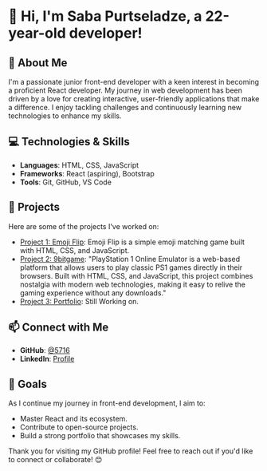 # 👋 Hi, I'm Saba Purtseladze, a 22-year-old developer!

## 🌟 About Me

I'm a passionate junior front-end developer with a keen interest in becoming a proficient React developer. My journey in web development has been driven by a love for creating interactive, user-friendly applications that make a difference. I enjoy tackling challenges and continuously learning new technologies to enhance my skills.

## 💻 Technologies & Skills

- **Languages**: HTML, CSS, JavaScript
- **Frameworks**: React (aspiring), Bootstrap
- **Tools**: Git, GitHub, VS Code

## 🚀 Projects

Here are some of the projects I've worked on:

- [Project 1: Emoji Flip](https://5716.github.io/emojiflip/): Emoji Flip is a simple emoji matching game built with HTML, CSS, and JavaScript.
- [Project 2: 9bitgame](#): "PlayStation 1 Online Emulator is a web-based platform that allows users to play classic PS1 games directly in their browsers. Built with HTML, CSS, and JavaScript, this project combines nostalgia with modern web technologies, making it easy to relive the gaming experience without any downloads."
- [Project 3: Portfolio](#): Still Working on.

## 📫 Connect with Me

- **GitHub**: [@5716](https://github.com/5716)
- **LinkedIn**: [Profile](https://www.linkedin.com/in/saba-purtseladze-2b9562263/)

## 🎯 Goals

As I continue my journey in front-end development, I aim to:

- Master React and its ecosystem.
- Contribute to open-source projects.
- Build a strong portfolio that showcases my skills.

Thank you for visiting my GitHub profile! Feel free to reach out if you'd like to connect or collaborate! 😊

